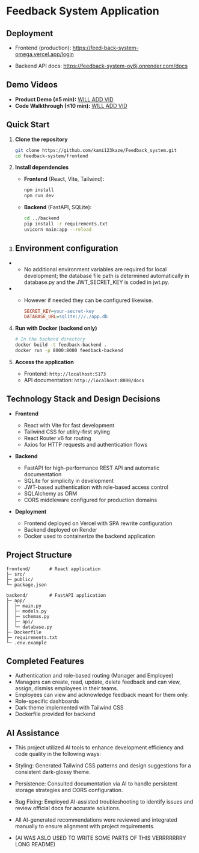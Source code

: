 # Feedback System Application


## Deployment

* Frontend (production): https://feed-back-system-omega.vercel.app/login

* Backend API docs: https://feedback-system-oy6j.onrender.com/docs

  
## Demo Videos

* **Product Demo (≤5 min):** [WILL ADD VID]()
* **Code Walkthrough (≤10 min):** [WILL ADD VID]()

## Quick Start

1. **Clone the repository**

   ```bash
   git clone https://github.com/kami123kaze/Feedback_system.git
   cd feedback-system/frontend
   ```

2. **Install dependencies**

   * **Frontend** (React, Vite, Tailwind):

     ```bash
     npm install
     npm run dev
     ```
   * **Backend** (FastAPI, SQLite):

     ```bash
     cd ../backend
     pip install -r requirements.txt
     uvicorn main:app --reload
     ```

3. ## Environment configuration

* * No additional environment variables are required for local development; the database file path is determined automatically in database.py and the JWT_SECRET_KEY is coded in jwt.py.
* * However if needed they can be configured likewise.

     ```ini
     SECRET_KEY=your-secret-key
     DATABASE_URL=sqlite:///./app.db
     ```

4. **Run with Docker (backend only)**

   ```bash
   # In the backend directory
   docker build -t feedback-backend .
   docker run -p 8000:8000 feedback-backend
   ```

5. **Access the application**

   * Frontend: `http://localhost:5173`
   * API documentation: `http://localhost:8000/docs`

## Technology Stack and Design Decisions

* **Frontend**

  * React with Vite for fast development
  * Tailwind CSS for utility-first styling
  * React Router v6 for routing
  * Axios for HTTP requests and authentication flows

* **Backend**

  * FastAPI for high-performance REST API and automatic documentation
  * SQLite for simplicity in development 
  * JWT-based authentication with role-based access control
  * SQLAlchemy as ORM
  * CORS middleware configured for production domains

* **Deployment**

  * Frontend deployed on Vercel with SPA rewrite configuration
  * Backend deployed on Render
  * Docker used to containerize the backend application

## Project Structure

```
frontend/       # React application
├─ src/
├─ public/
└─ package.json

backend/        # FastAPI application
├─ app/
│  ├─ main.py
│  ├─ models.py
│  ├─ schemas.py
│  ├─ api/
│  └─ database.py
├─ Dockerfile
├─ requirements.txt
└─ .env.example
```

## Completed Features

* Authentication and role-based routing (Manager and Employee)
* Managers can create, read, update, delete feedback and can view, assign, dismiss employees in their teams.
* Employees can view and acknowledge feedback meant for them only.
* Role-specific dashboards
* Dark theme implemented with Tailwind CSS
* Dockerfile provided for backend

## AI Assistance

* This project utilized AI tools to enhance development efficiency and code quality in the following ways:

* Styling: Generated Tailwind CSS patterns and design suggestions for a consistent dark-glossy theme.

* Persistence: Consulted documentation via AI to handle persistent storage strategies and CORS configuration.

* Bug Fixing: Employed AI-assisted troubleshooting to identify issues and review official docs for accurate solutions.

* All AI-generated recommendations were reviewed and integrated manually to ensure alignment with project requirements.
  
* (AI WAS ASLO USED TO WRITE SOME  PARTS OF THIS VERRRRRRRY LONG README)

